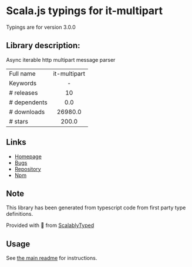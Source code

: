 
# Scala.js typings for it-multipart

Typings are for version 3.0.0

## Library description:
Async iterable http multipart message parser

|                    |                 |
| ------------------ | :-------------: |
| Full name          | it-multipart |
| Keywords           | - |
| # releases         | 10 |
| # dependents       | 0.0 |
| # downloads        | 26980.0 |
| # stars            | 200.0 |

## Links
- [Homepage](https://github.com/achingbrain/it/tree/master/packages/it-multipart#readme)
- [Bugs](https://github.com/achingbrain/it/issues)
- [Repository](https://github.com/achingbrain/it)
- [Npm](https://www.npmjs.com/package/it-multipart)
    


## Note
This library has been generated from typescript code from first party type definitions.

Provided with :purple_heart: from [ScalablyTyped](https://github.com/oyvindberg/ScalablyTyped)

## Usage
See [the main readme](../../readme.md) for instructions.


